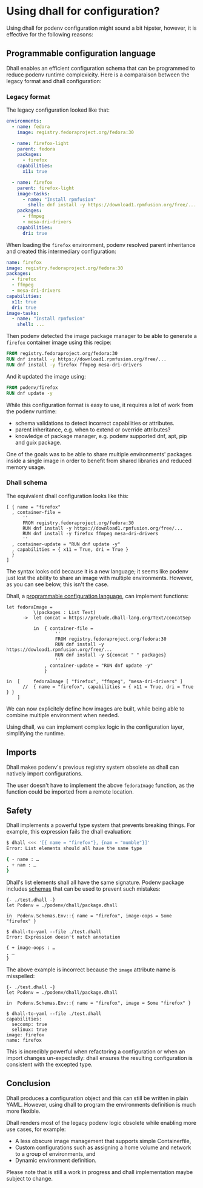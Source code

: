 # Using dhall for configuration?

Using dhall for podenv configuration might sound a bit hipster,
however, it is effective for the following reasons:

## Programmable configuration language

Dhall enables an efficient configuration schema that can be programmed
to reduce podenv runtime complexicity.
Here is a comparaison between the legacy format and dhall configuration:

### Legacy format

The legacy configuration looked like that:

```yaml
environments:
  - name: fedora
    image: registry.fedoraproject.org/fedora:30

  - name: firefox-light
    parent: fedora
    packages:
      - firefox
    capabilities:
      x11: true

  - name: firefox
    parent: firefox-light
    image-tasks:
      - name: "Install rpmfusion"
        shell: dnf install -y https://download1.rpmfusion.org/free/...
    packages:
      - ffmpeg
      - mesa-dri-drivers
    capabilities:
      dri: true
```

When loading the `firefox` environment, podenv resolved parent inheritance and
created this intermediary configuration:

```yaml
name: firefox
image: registry.fedoraproject.org/fedora:30
packages:
  - firefox
  - ffmpeg
  - mesa-dri-drivers
capabilities:
  x11: true
  dri: true
image-tasks:
  - name: "Install rpmfusion"
    shell: ...
```

Then podenv detected the image package manager to be able to
generate a `firefox` container image using this recipe:

```Dockerfile
FROM registry.fedoraproject.org/fedora:30
RUN dnf install -y https://download1.rpmfusion.org/free/...
RUN dnf install -y firefox ffmpeg mesa-dri-drivers
```

And it updated the image using:

```Dockerfile
FROM podenv/firefox
RUN dnf update -y
```

While this configuration format is easy to use, it requires a lot of
work from the podenv runtime:

* schema validations to detect incorrect capabilities or attributes.
* parent inheritance, e.g. when to extend or override attributes?
* knowledge of package manager, e.g. podenv supported dnf, apt, pip and guix package.

One of the goals was to be able to share multiple environments' packages
inside a single image in order to benefit from shared libraries and
reduced memory usage.


### Dhall schema

The equivalent dhall configuration looks like this:

```dhall
[ { name = "firefox"
  , container-file =
      ''
      FROM registry.fedoraproject.org/fedora:30
      RUN dnf install -y https://download1.rpmfusion.org/free/...
      RUN dnf install -y firefox ffmpeg mesa-dri-drivers
      ''
  , container-update = "RUN dnf update -y"
  , capabilities = { x11 = True, dri = True }
  }
]
```

The syntax looks odd because it is a new language;
it seems like podenv just lost the ability to share an image with
multiple environments. However, as you can see below, this isn't the case.

Dhall, a [programmable configuration language](https://docs.dhall-lang.org/discussions/Programmable-configuration-files.html),
can implement functions:

```dhall
let fedoraImage =
          \(packages : List Text)
      ->  let concat = https://prelude.dhall-lang.org/Text/concatSep

          in  { container-file =
                  ''
                  FROM registry.fedoraproject.org/fedora:30
                  RUN dnf install -y https://dowload1.rpmfusion.org/free/...
                  RUN dnf install -y ${concat " " packages}
                  ''
              , container-update = "RUN dnf update -y"
              }

in  [     fedoraImage [ "firefox", "ffmpeg", "mesa-dri-drivers" ]
      //  { name = "firefox", capabilities = { x11 = True, dri = True } }
    ]
```

We can now explicitely define how images are built, while being
able to combine multiple environment when needed.

Using dhall, we can implement complex logic in the configuration layer,
simplifying the runtime.


## Imports

Dhall makes podenv's previous registry system obsolete
as dhall can natively import configurations.

The user doesn't have to implement the above `fedoraImage` function,
as the function could be imported from a remote location.


## Safety

Dhall implements a powerful type system that prevents breaking things.
For example, this expression fails the dhall evaluation:

```bash
$ dhall <<< '[{ name = "firefox"}, {nam = "mumble"}]'
Error: List elements should all have the same type

{ - name : …
, + nam : …
}
```

Dhall's list elements shall all have the same signature.
Podenv package includes [schemas](https://github.com/podenv/podenv/blob/master/podenv/dhall/types/Env.dhall)
that can be used to prevent such mistakes:

```dhall
{- ./test.dhall -}
let Podenv = ./podenv/dhall/package.dhall

in  Podenv.Schemas.Env::{ name = "firefox", image-oops = Some "firefox" }
```
```console
$ dhall-to-yaml --file ./test.dhall
Error: Expression doesn't match annotation

{ + image-oops : …
, …
}
```

The above example is incorrect because the `image` attribute name is misspelled:

```dhall
{- ./test.dhall -}
let Podenv = ./podenv/dhall/package.dhall

in  Podenv.Schemas.Env::{ name = "firefox", image = Some "firefox" }
```
```console
$ dhall-to-yaml --file ./test.dhall
capabilities:
  seccomp: true
  selinux: true
image: firefox
name: firefox
```

This is incredibly powerful when refactoring a configuration or when
an import changes un-expectedly: dhall ensures the resulting configuration
is consistent with the excepted type.

## Conclusion

Dhall produces a configuration object and this can still
be written in plain YAML. However, using dhall to program the environments
definition is much more flexible.

Dhall renders most of the legacy podenv logic obsolete while enabling more
use cases, for example:

* A less obscure image management that supports simple Containerfile,
* Custom configurations such as assigning a home volume and network to a group of environments, and
* Dynamic environment definition.

Please note that is still a work in progress and dhall implementation maybe subject to change.
